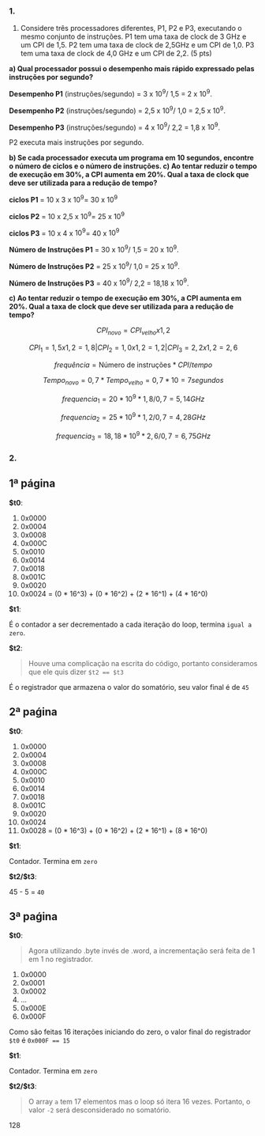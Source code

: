 ### 1.

1. Considere três processadores diferentes, P1, P2 e P3, executando o mesmo conjunto de instruções. P1 tem uma taxa de clock de 3 GHz e um CPI de 1,5. P2 tem uma taxa de clock de 2,5GHz e um CPI de 1,0. P3 tem uma taxa de clock de 4,0 GHz e um CPI de 2,2. (5 pts)

**a) Qual processador possui o desempenho mais rápido expressado pelas instruções por segundo?**

**Desempenho P1** (instruções/segundo) = 3 x $10^9$/ 1,5 = 2 x $10^9$. 

**Desempenho P2** (instruções/segundo) = 2,5 x $10^9$/ 1,0 = 2,5 x $10^9$. 

**Desempenho P3** (instruções/segundo) = 4 x $10^9$/ 2,2 = 1,8 x $10^9$. 

P2 executa mais instruções por segundo.


**b) Se cada processador executa um programa em 10 segundos, encontre o número de ciclos e o número de instruções. c) Ao tentar reduzir o tempo de execução em 30%, a CPI aumenta em 20%. Qual a taxa de clock que deve ser utilizada para a redução de tempo?**


**ciclos P1** = 10 x 3 x $10^9$= 30 x $10^9$

**ciclos P2** = 10 x 2,5 x $10^9$= 25 x $10^9$

**ciclos P3** = 10 x 4 x $10^9$= 40 x $10^9$

**Número de Instruções P1** = 30 x $10^9$/ 1,5 = 20 x $10^9$. 

**Número de Instruções P2** = 25 x $10^9$/ 1,0 = 25 x $10^9$. 

**Número de Instruções P3** = 40 x $10^9$/ 2,2 = 18,18 x $10^9$.


**c) Ao tentar reduzir o tempo de execução em 30%, a CPI aumenta em 20%. Qual a taxa de clock que deve ser utilizada para a redução de tempo?**

$$CPI_{novo}= CPI_{velho} x 1,2$$

$$CPI_1= 1,5 x 1,2 = 1,8 | CPI_2= 1,0 x 1,2 = 1,2 | CPI_3 = 2,2 x 1,2 = 2,6 $$

$$frequência = \text{Número de instruções} * CPI  / tempo $$

$$Tempo_{novo}= 0,7 * Tempo_{velho} = 0,7 * 10 = 7 segundos $$

$$frequencia_1 = 20 * 10^9 * 1,8 / 0,7 = 5,14 GHz$$ 

$$frequencia_2 = 25 * 10^9 * 1,2 / 0,7 = 4,28 GHz$$

$$frequencia_3 = 18,18 * 10^9 * 2,6 / 0,7 = 6,75 GHz$$

### 2.

## 1ª página

**$t0**:
1. 0x0000
2. 0x0004
3. 0x0008
4. 0x000C
5. 0x0010
6. 0x0014
7. 0x0018
8. 0x001C
9. 0x0020
10. 0x0024 = (0 * 16^3)
			+ (0 * 16^2)
			+ (2 * 16^1) 
			+ (4 * 16^0)

**$t1**:

É o contador a ser decrementado a cada iteração do loop, termina `igual a zero`.

**$t2**:

> Houve uma complicação na escrita do código, portanto consideramos que ele quis dizer `$t2 == $t3`

É o registrador que armazena o valor do somatório, seu valor final é de `45`


## 2ª paǵina

**$t0**:

1. 0x0000
2. 0x0004
3. 0x0008
4. 0x000C
5. 0x0010
6. 0x0014
7. 0x0018
8. 0x001C
9. 0x0020
10. 0x0024
11. 0x0028 = (0 * 16^3)
			+ (0 * 16^2)
			+ (2 * 16^1)
			+ (8 * 16^0)

**$t1**:

Contador. Termina em `zero`

**$t2/\$t3**:

45 - 5 = `40`

## 3ª paǵina

**$t0**:

> Agora utilizando .byte invés de .word, a incrementação será feita de 1 em 1 no registrador.

1. 0x0000
2. 0x0001
4. 0x0002
3. ...
4. 0x000E
5. 0x000F

Como são feitas 16 iterações iniciando do zero, o valor final do registrador `$t0` é `0x000F == 15`

**$t1**:

Contador. Termina em `zero`

**$t2/\$t3**:

> O array `a` tem 17 elementos mas o loop só itera 16 vezes. Portanto, o valor `-2` será desconsiderado no somatório.

128
